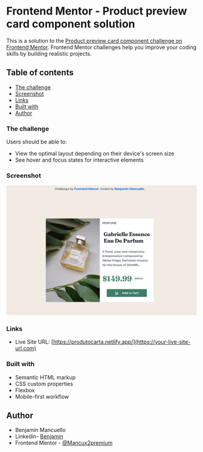 # Frontend Mentor - Product preview card component solution

This is a solution to the [Product preview card component challenge on Frontend Mentor](https://www.frontendmentor.io/challenges/product-preview-card-component-GO7UmttRfa). Frontend Mentor challenges help you improve your coding skills by building realistic projects. 

## Table of contents

  - [The challenge](#the-challenge)
  - [Screenshot](#screenshot)
  - [Links](#links)
  - [Built with](#built-with)
  - [Author](#author)



### The challenge

Users should be able to:

- View the optimal layout depending on their device's screen size
- See hover and focus states for interactive elements

### Screenshot
![](images/screenshot.jpg)


### Links

- Live Site URL: [https://produtocarta.netlify.app/](https://your-live-site-url.com)


### Built with

- Semantic HTML markup
- CSS custom properties
- Flexbox
- Mobile-first workflow




## Author
- Benjamin Mancuello
- Linkedin- [Benjamin](https://www.linkedin.com/in/benjamin-mancuello-34645a208)
- Frontend Mentor - [@Mancux2premium](https://www.frontendmentor.io/profile/Mancux2premium)


